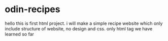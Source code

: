 # odin-recipes
hello this is first html project. i will make a simple recipe website which only include structure of website, no design and css. only html tag we have learned so far
